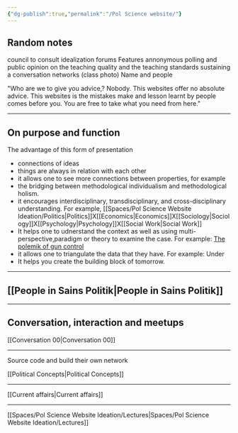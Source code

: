 ```yaml
---
{"dg-publish":true,"permalink":"/Pol Science website/"}
---
```



## Random notes
council to consult
idealization
forums
Features
	annonymous
	polling and public opinion on the teaching quality and the teaching standards
sustaining a conversation
networks (class photo)
	Name and people

"Who are we to give you advice,? Nobody. This websites offer no absolute advice. This websites is the mistakes make and lesson learnt by people comes before you. You are free to take what you need from here."

---
## On purpose and function
The advantage of this form of presentation
- connections of ideas
- things are always in relation with each other
- it allows one to see more connections between properties, for example
- the bridging between methodological individualism and methodological holism. 
- it encourages interdisciplinary, transdisciplinary, and cross-disciplinary understanding. For example, [[Spaces/Pol Science Website Ideation/Politics\|Politics]]X[[Economics\|Economics]]X[[Sociology\|Sociology]]X[[Psychology\|Psychology]]X[[Social Work\|Social Work]]
- It helps one to udnerstand the context as well as using multi-perspective,paradigm or theory to examine the case. For example: [The polemik of gun control](obsidian://open?vault=Joe's%20Obsidian&file=Pol%20Science%20Website%20Ideation%2FThe%20polemik%20of%20gun%20control)
- it allows one to triangulate the data that they have. For example: Under 
- It helps you create the building block of tomorrow. 
---
## [[People in Sains Politik\|People in Sains Politik]]

---
## Conversation, interaction and meetups
[[Conversation 00\|Conversation 00]]

---

Source code and build their own network

[[Political Concepts\|Political Concepts]]
___

[[Current affairs\|Current affairs]]

---
[[Spaces/Pol Science Website Ideation/Lectures\|Spaces/Pol Science Website Ideation/Lectures]]


<!-- Google tag (gtag.js) --> <script async src="https://www.googletagmanager.com/gtag/js?id=G-412B56XX48"></script> <script> window.dataLayer = window.dataLayer || []; function gtag(){dataLayer.push(arguments);} gtag('js', new Date()); gtag('config', 'G-412B56XX48'); </script>

